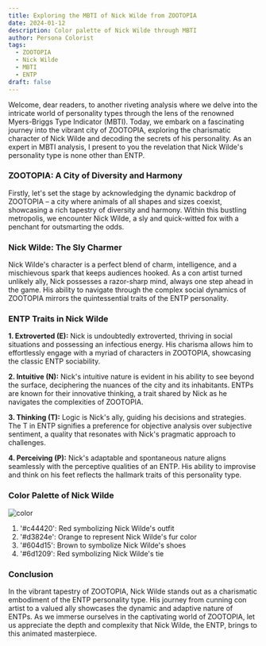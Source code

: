 ```yaml
---
title: Exploring the MBTI of Nick Wilde from ZOOTOPIA
date: 2024-01-12
description: Color palette of Nick Wilde through MBTI
author: Persona Colorist
tags:
  - ZOOTOPIA
  - Nick Wilde
  - MBTI
  - ENTP
draft: false
---
```


Welcome, dear readers, to another riveting analysis where we delve into the intricate world of personality types through the lens of the renowned Myers-Briggs Type Indicator (MBTI). Today, we embark on a fascinating journey into the vibrant city of ZOOTOPIA, exploring the charismatic character of Nick Wilde and decoding the secrets of his personality. As an expert in MBTI analysis, I present to you the revelation that Nick Wilde's personality type is none other than ENTP.

### ZOOTOPIA: A City of Diversity and Harmony

Firstly, let's set the stage by acknowledging the dynamic backdrop of ZOOTOPIA – a city where animals of all shapes and sizes coexist, showcasing a rich tapestry of diversity and harmony. Within this bustling metropolis, we encounter Nick Wilde, a sly and quick-witted fox with a penchant for outsmarting the odds.

### Nick Wilde: The Sly Charmer

Nick Wilde's character is a perfect blend of charm, intelligence, and a mischievous spark that keeps audiences hooked. As a con artist turned unlikely ally, Nick possesses a razor-sharp mind, always one step ahead in the game. His ability to navigate through the complex social dynamics of ZOOTOPIA mirrors the quintessential traits of the ENTP personality.

### ENTP Traits in Nick Wilde

**1. Extroverted (E):**
Nick is undoubtedly extroverted, thriving in social situations and possessing an infectious energy. His charisma allows him to effortlessly engage with a myriad of characters in ZOOTOPIA, showcasing the classic ENTP sociability.

**2. Intuitive (N):**
Nick's intuitive nature is evident in his ability to see beyond the surface, deciphering the nuances of the city and its inhabitants. ENTPs are known for their innovative thinking, a trait shared by Nick as he navigates the complexities of ZOOTOPIA.

**3. Thinking (T):**
Logic is Nick's ally, guiding his decisions and strategies. The T in ENTP signifies a preference for objective analysis over subjective sentiment, a quality that resonates with Nick's pragmatic approach to challenges.

**4. Perceiving (P):**
Nick's adaptable and spontaneous nature aligns seamlessly with the perceptive qualities of an ENTP. His ability to improvise and think on his feet reflects the hallmark traits of this personality type.

### Color Palette of Nick Wilde

![color](https://i.imgur.com/MfMoOZH.png#center)

1. '#c44420': Red symbolizing Nick Wilde's outfit  
2. '#d3824e': Orange to represent Nick Wilde's fur color  
3. '#604d15': Brown to symbolize Nick Wilde's shoes  
4. '#6d1209': Red symbolizing Nick Wilde's tie

### Conclusion

In the vibrant tapestry of ZOOTOPIA, Nick Wilde stands out as a charismatic embodiment of the ENTP personality type. His journey from cunning con artist to a valued ally showcases the dynamic and adaptive nature of ENTPs. As we immerse ourselves in the captivating world of ZOOTOPIA, let us appreciate the depth and complexity that Nick Wilde, the ENTP, brings to this animated masterpiece.

